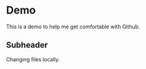 # Demo

This is a demo to help me get comfortable with Github.

## Subheader

Changing files locally.